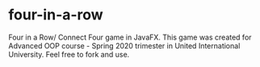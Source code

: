 # four-in-a-row
Four in a Row/ Connect Four game in JavaFX.
This game was created for Advanced OOP course - Spring 2020 trimester in United International University.
Feel free to fork and use.

